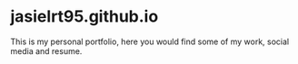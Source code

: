 # jasielrt95.github.io

This is my personal portfolio, here you would find some of my work, social media and resume.

